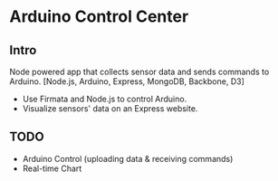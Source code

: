 Arduino Control Center
======================

Intro
-----

Node powered app that collects sensor data and sends commands to Arduino.
[Node.js, Arduino, Express, MongoDB, Backbone, D3]

- Use Firmata and Node.js to control Arduino.
- Visualize sensors' data on an Express website.

TODO
----

- Arduino Control (uploading data & receiving commands)
- Real-time Chart

